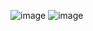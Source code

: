 ![image](https://github.com/user-attachments/assets/f56c8145-e4cf-443f-8616-f2b192b7d515)
![image](https://github.com/user-attachments/assets/1b279101-1efd-4359-99f9-739f83c46738)
